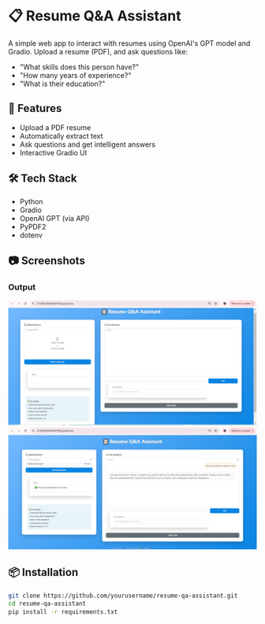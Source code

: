 # 📋 Resume Q&A Assistant

A simple web app to interact with resumes using OpenAI's GPT model and Gradio. Upload a resume (PDF), and ask questions like:

- "What skills does this person have?"
- "How many years of experience?"
- "What is their education?"

## 🚀 Features

- Upload a PDF resume
- Automatically extract text
- Ask questions and get intelligent answers
- Interactive Gradio UI

## 🛠️ Tech Stack

- Python
- Gradio
- OpenAI GPT (via API)
- PyPDF2
- dotenv

## 📷 Screenshots

### Output

![Resume Q&A Screenshot 1](https://github.com/arpithagh/Resume_Q-A_Assistant/blob/8a66c387881d3242b09162f04d8ab26db5b2fd42/Screenshot%20(7).png)  
![Resume Q&A Screenshot 2](https://github.com/arpithagh/Resume_Q-A_Assistant/blob/f86dc86f92bbf6cc6695802663501cddb6c79699/Screenshot%20(8).png?raw=true)

## 📦 Installation

```bash
git clone https://github.com/yourusername/resume-qa-assistant.git
cd resume-qa-assistant
pip install -r requirements.txt
